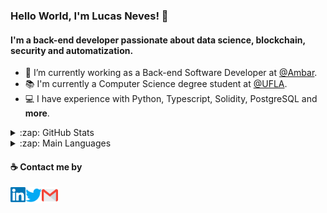 ### Hello World, I'm Lucas Neves! 👋

#### I'm a back-end developer passionate about data science, blockchain, security and automatization.

- 🚀 I’m currently working as a Back-end Software Developer at [@Ambar](https://ambar.tech/).
- 📚 I'm currently a Computer Science degree student at [@UFLA](https://ufla.br/).
- 💻 I have experience with Python, Typescript, Solidity, PostgreSQL and **more**.

<details>
  <summary>:zap: GitHub Stats</summary>

  ![Lucas Neves' GitHub stats](https://github-readme-stats.vercel.app/api?username=lucas54neves&show_icons=true&theme=dark&count_private=true)

</details>

<details>
  <summary>:zap: Main Languages</summary>

  ![Top Langs](https://github-readme-stats.vercel.app/api/top-langs/?username=lucas54neves&layout=compact&theme=dark)

</details>

#### ☕ Contact me by

<a href="https://in.linkedin.com/in/lucas54neves" target="_blank">
  <img align="left" alt="Lucas | Linkedin" width="24px" src="https://github.com/hargun79/hargun79/blob/master/Assets/Linkedin.svg" />
</a>
<a href="https://twitter.com/lucas54neves" target="_blank">
  <img align="left" alt="Lucas | Twitter" width="26px" src="https://github.com/hargun79/hargun79/blob/master/Assets/Twitter.svg" />
</a>
<a href="mailto:lucas54neves@gmail.com">
  <img align="left" alt="Lucas | Gmail" width="26px" src="https://github.com/hargun79/hargun79/blob/master/Assets/Gmail.svg" />
</a>
